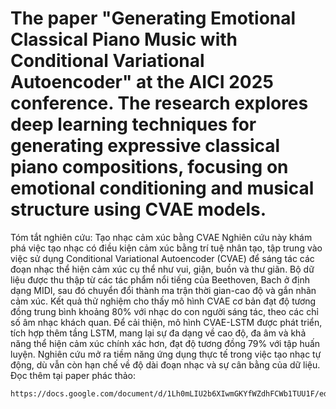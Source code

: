 # The paper "Generating Emotional Classical Piano Music with Conditional Variational Autoencoder" at the AICI 2025 conference. The research explores deep learning techniques for generating expressive classical piano compositions, focusing on emotional conditioning and musical structure using CVAE models. 
Tóm tắt nghiên cứu: Tạo nhạc cảm xúc bằng CVAE
Nghiên cứu này khám phá việc tạo nhạc có điều kiện cảm xúc bằng trí tuệ nhân tạo, tập trung vào việc sử dụng Conditional Variational Autoencoder (CVAE) để sáng tác các đoạn nhạc thể hiện cảm xúc cụ thể như vui, giận, buồn và thư giãn. Bộ dữ liệu được thu thập từ các tác phẩm nổi tiếng của Beethoven, Bach ở định dạng MIDI, sau đó chuyển đổi thành ma trận thời gian-cao độ và gắn nhãn cảm xúc. Kết quả thử nghiệm cho thấy mô hình CVAE cơ bản đạt độ tương đồng trung bình khoảng 80% với nhạc do con người sáng tác, theo các chỉ số âm nhạc khách quan. Để cải thiện, mô hình CVAE-LSTM được phát triển, tích hợp thêm tầng LSTM, mang lại sự đa dạng về cao độ, đa âm và khả năng thể hiện cảm xúc chính xác hơn, đạt độ tương đồng 79% với tập huấn luyện. Nghiên cứu mở ra tiềm năng ứng dụng thực tế trong việc tạo nhạc tự động, dù vẫn còn hạn chế về độ dài đoạn nhạc và sự cân bằng của dữ liệu.
Đọc thêm tại paper phác thảo:
```
https://docs.google.com/document/d/1Lh0mLIU2b6XIwmGKYfWZdhFCWb1TUU1F/edit
```
